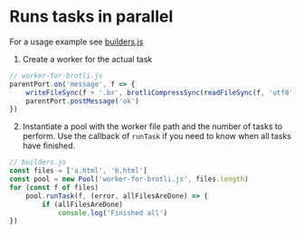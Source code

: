 # Runs tasks in parallel

For a usage example see [builders.js](../static-pages-bundler/builders.js)

1. Create a worker for the actual task
```js
// worker-for-brotli.js
parentPort.on('message', f => {
	writeFileSync(f + '.br', brotliCompressSync(readFileSync(f, 'utf8')))
	parentPort.postMessage('ok')
})
```

2. Instantiate a pool with the worker file path and the number of tasks to perform.
   Use the callback of `runTask` if you need to know when all tasks have finished.
```js
// builders.js
const files = ['a.html', 'b.html']
const pool = new Pool('worker-for-brotli.js', files.length)
for (const f of files)
	pool.runTask(f, (error, allFilesAreDone) => {
		if (allFilesAreDone)
			console.log('Finished all')
})
```
